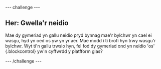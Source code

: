 --- challenge ---
## Her: Gwella'r neidio 
Mae dy gymeriad yn gallu neidio pryd bynnag mae'r bylchwr yn cael ei wasgu, hyd yn oed os yw yn yr aer.  Mae modd i ti brofi hyn trwy wasgu'r bylchwr.  Wyt ti'n gallu trwsio hyn, fel fod dy gymeriad ond yn neidio 'os' {.blockcontrol} yw'n cyffwrdd y platfform glas?



--- /challenge ---